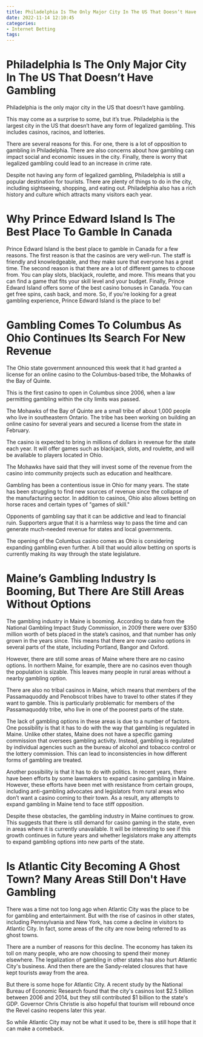 ```yaml
---
title: Philadelphia Is The Only Major City In The US That Doesn’t Have Gambling
date: 2022-11-14 12:10:45
categories:
- Internet Betting
tags:
---
```



#  Philadelphia Is The Only Major City In The US That Doesn’t Have Gambling

Philadelphia is the only major city in the US that doesn’t have gambling.

This may come as a surprise to some, but it’s true. Philadelphia is the largest city in the US that doesn’t have any form of legalized gambling. This includes casinos, racinos, and lotteries.

There are several reasons for this. For one, there is a lot of opposition to gambling in Philadelphia. There are also concerns about how gambling can impact social and economic issues in the city. Finally, there is worry that legalized gambling could lead to an increase in crime rate.

Despite not having any form of legalized gambling, Philadelphia is still a popular destination for tourists. There are plenty of things to do in the city, including sightseeing, shopping, and eating out. Philadelphia also has a rich history and culture which attracts many visitors each year.

#  Why Prince Edward Island Is The Best Place To Gamble In Canada

Prince Edward Island is the best place to gamble in Canada for a few reasons. The first reason is that the casinos are very well-run. The staff is friendly and knowledgeable, and they make sure that everyone has a great time. The second reason is that there are a lot of different games to choose from. You can play slots, blackjack, roulette, and more. This means that you can find a game that fits your skill level and your budget. Finally, Prince Edward Island offers some of the best casino bonuses in Canada. You can get free spins, cash back, and more. So, if you're looking for a great gambling experience, Prince Edward Island is the place to be!

#  Gambling Comes To Columbus As Ohio Continues Its Search For New Revenue

The Ohio state government announced this week that it had granted a license for an online casino to the Columbus-based tribe, the Mohawks of the Bay of Quinte.

This is the first casino to open in Columbus since 2006, when a law permitting gambling within the city limits was passed.

The Mohawks of the Bay of Quinte are a small tribe of about 1,000 people who live in southeastern Ontario. The tribe has been working on building an online casino for several years and secured a license from the state in February.

The casino is expected to bring in millions of dollars in revenue for the state each year. It will offer games such as blackjack, slots, and roulette, and will be available to players located in Ohio.

The Mohawks have said that they will invest some of the revenue from the casino into community projects such as education and healthcare.

Gambling has been a contentious issue in Ohio for many years. The state has been struggling to find new sources of revenue since the collapse of the manufacturing sector. In addition to casinos, Ohio also allows betting on horse races and certain types of "games of skill."

Opponents of gambling say that it can be addictive and lead to financial ruin. Supporters argue that it is a harmless way to pass the time and can generate much-needed revenue for states and local governments.

The opening of the Columbus casino comes as Ohio is considering expanding gambling even further. A bill that would allow betting on sports is currently making its way through the state legislature.

#  Maine’s Gambling Industry Is Booming, But There Are Still Areas Without Options

The gambling industry in Maine is booming. According to data from the National Gambling Impact Study Commission, in 2009 there were over $350 million worth of bets placed in the state’s casinos, and that number has only grown in the years since. This means that there are now casino options in several parts of the state, including Portland, Bangor and Oxford.

However, there are still some areas of Maine where there are no casino options. In northern Maine, for example, there are no casinos even though the population is sizable. This leaves many people in rural areas without a nearby gambling option.

There are also no tribal casinos in Maine, which means that members of the Passamaquoddy and Penobscot tribes have to travel to other states if they want to gamble. This is particularly problematic for members of the Passamaquoddy tribe, who live in one of the poorest parts of the state.

The lack of gambling options in these areas is due to a number of factors. One possibility is that it has to do with the way that gambling is regulated in Maine. Unlike other states, Maine does not have a specific gaming commission that oversees gambling activity. Instead, gambling is regulated by individual agencies such as the bureau of alcohol and tobacco control or the lottery commission. This can lead to inconsistencies in how different forms of gambling are treated.

Another possibility is that it has to do with politics. In recent years, there have been efforts by some lawmakers to expand casino gambling in Maine. However, these efforts have been met with resistance from certain groups, including anti-gambling advocates and legislators from rural areas who don’t want a casino coming to their town. As a result, any attempts to expand gambling in Maine tend to face stiff opposition.

Despite these obstacles, the gambling industry in Maine continues to grow. This suggests that there is still demand for casino gaming in the state, even in areas where it is currently unavailable. It will be interesting to see if this growth continues in future years and whether legislators make any attempts to expand gambling options into new parts of the state.

# Is Atlantic City Becoming A Ghost Town? Many Areas Still Don't Have Gambling

There was a time not too long ago when Atlantic City was the place to be for gambling and entertainment. But with the rise of casinos in other states, including Pennsylvania and New York, has come a decline in visitors to Atlantic City. In fact, some areas of the city are now being referred to as ghost towns.

There are a number of reasons for this decline. The economy has taken its toll on many people, who are now choosing to spend their money elsewhere. The legalization of gambling in other states has also hurt Atlantic City's business. And then there are the Sandy-related closures that have kept tourists away from the area.

But there is some hope for Atlantic City. A recent study by the National Bureau of Economic Research found that the city's casinos lost $2.5 billion between 2006 and 2014, but they still contributed $1 billion to the state's GDP. Governor Chris Christie is also hopeful that tourism will rebound once the Revel casino reopens later this year.

So while Atlantic City may not be what it used to be, there is still hope that it can make a comeback.